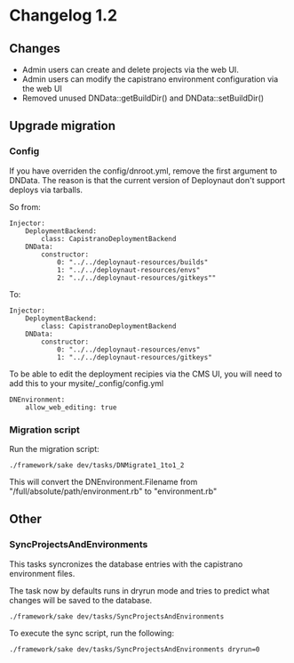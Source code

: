 # Changelog 1.2

## Changes

- Admin users can create and delete projects via the web UI.
- Admin users can modify the capistrano environment configuration via the web UI
- Removed unused DNData::getBuildDir() and DNData::setBuildDir()

## Upgrade migration

### Config

If you have overriden the config/dnroot.yml, remove the first argument to DNData. The reason is 
that the current version of Deploynaut don't support deploys via tarballs.

So from:

	Injector:
	    DeploymentBackend:
	        class: CapistranoDeploymentBackend
	    DNData:
	        constructor:
				0: "../../deploynaut-resources/builds"
	            1: "../../deploynaut-resources/envs"
	            2: "../../deploynaut-resources/gitkeys""

To:

	Injector:
	    DeploymentBackend:
	        class: CapistranoDeploymentBackend
	    DNData:
	        constructor:
	            0: "../../deploynaut-resources/envs"
	            1: "../../deploynaut-resources/gitkeys"


To be able to edit the deployment recipies via the CMS UI, you will need to add this to 
your mysite/_config/config.yml

	DNEnvironment:
		allow_web_editing: true

### Migration script

Run the migration script:

	./framework/sake dev/tasks/DNMigrate1_1to1_2

This will convert the DNEnvironment.Filename from "/full/absolute/path/environment.rb" 
to "environment.rb"




## Other

### SyncProjectsAndEnvironments

This tasks syncronizes the database entries with the capistrano environment files.

The task now by defaults runs in dryrun mode and tries to predict what changes will be 
saved to the database.

	./framework/sake dev/tasks/SyncProjectsAndEnvironments

To execute the sync script, run the following:

	./framework/sake dev/tasks/SyncProjectsAndEnvironments dryrun=0